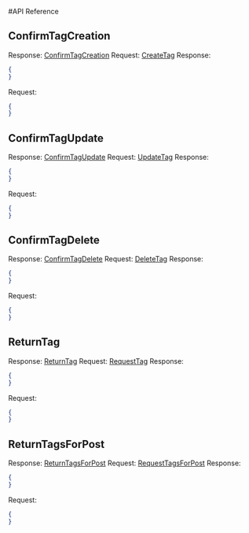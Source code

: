 #API Reference
## ConfirmTagCreation
Response: [ConfirmTagCreation](#ConfirmTagCreation) Request: [CreateTag](https://github.com/MSDO-ImageHost/Gateway/blob/main/docs/api-spec.md#CreateTag)
Response:
```json
{
}
```
Request:
```json
{
}
```
## ConfirmTagUpdate
Response: [ConfirmTagUpdate](#ConfirmTagUpdate) Request: [UpdateTag](https://github.com/MSDO-ImageHost/Gateway/blob/main/docs/api-spec.md#UpdateTag)
Response:
```json
{
}
```
Request:
```json
{
}
```
## ConfirmTagDelete
Response: [ConfirmTagDelete](#ConfirmTagDelete) Request: [DeleteTag](https://github.com/MSDO-ImageHost/Gateway/blob/main/docs/api-spec.md#DeleteTag)
Response:
```json
{
}
```
Request:
```json
{
}
```
## ReturnTag
Response: [ReturnTag](#ReturnTag) Request: [RequestTag](https://github.com/MSDO-ImageHost/Gateway/blob/main/docs/api-spec.md#RequestTag)
Response:
```json
{
}
```
Request:
```json
{
}
```
## ReturnTagsForPost
Response: [ReturnTagsForPost](#ReturnTagsForPost) Request: [RequestTagsForPost](https://github.com/MSDO-ImageHost/Gateway/blob/main/docs/api-spec.md#RequestTagsForPost)
Response:
```json
{
}
```
Request:
```json
{
}
```
